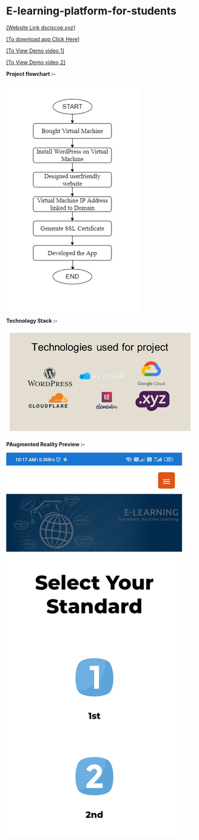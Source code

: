 # E-learning-platform-for-students

[[Website Link dscjscoe.xyz]](https://dscjscoe.xyz)       

[[To download app Click Here]](https://dscjscoe.xyz)       

[[To View Demo video 1]](https://youtu.be/5BQcimuhSCw)       

[[To View Demo video 2]](https://youtu.be/gCuvf4y1YFo)       


**Project flowchart :-**


![image](https://github.com/sanket9006/E-learning-platform-for-students/blob/master/Development%20Flowchart.png)



**Technology Stack :-**



![image](https://github.com/sanket9006/E-learning-platform-for-students/blob/master/Tech%20Stack.jpg)


**PAugmented Reality Preview :-**



![image](https://github.com/sanket9006/E-learning-platform-for-students/blob/master/WhatsApp%20Image%202020-07-10%20at%2010.17.27%20AM.jpeg)
